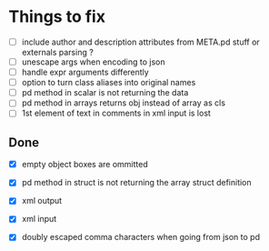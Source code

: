 # Things to fix

- [ ] include author and description attributes from META.pd stuff or externals parsing ?
- [ ] unescape args when encoding to json
- [ ] handle expr arguments differently
- [ ] option to turn class aliases into original names
- [ ] pd method in scalar is not returning the data
- [ ] pd method in arrays returns obj instead of array as cls
- [ ] 1st element of text in comments in xml input is lost

## Done

- [X] empty object boxes are ommitted
- [X] pd method in struct is not returning the array struct definition
- [X] xml output
- [X] xml input
- [X] doubly escaped comma characters when going from json to pd
  